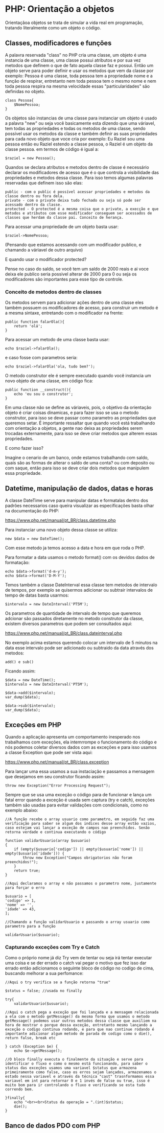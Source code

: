 # PHP: Orientação a objetos

Orientaçãoa objetos se trata de simular a vida real em programação, tratando literalmente como um objeto o código.

## Classes, modificadores e funções

A palavra reservada "class" no PHP cria uma classe, um objeto é uma instancia de uma classe, uma classe possui atributos e por sua vez metodos que definem o que de fato aquela classe faz e possui. Então um objeto serve para poder definir e usar os metodos que vem da classe por exemplo: Pessoa é uma classe, toda pessoa tem a propriedade nome e a função de respirar, entretanto nem toda pessoa tem o mesmo nome e nem toda pessoa respira na mesma velocidade essas "particularidades" são definidas no objeto.

	class Pessoa{
		$NomePessoa;
	}

Os objetos são instancias de uma classe para instanciar um objeto é usado a palavra "new" ou seja você basicamente esta dizendo que uma váriavel, tem todas as propriedades e todas os metodos de uma classe, sendo possível usar os metodos da classe e também definir as suas propriedades para cada novo objeto que voce cria por exemplo: Eu Raziel sou uma pessoa então eu Raziel estendo a classe pessoa, o Raziel é um objeto da classe pessoa. em termos de código é igual a:

	$raziel = new Pessoa();

Quandos se declara atributos e metodos dentro de classe é necessário declarar os modificadores de acesso que é o que controla a visibilidade das propriedades e metodos dessa classe. Para isso temos algumas palavras reservadas que definem isso são elas:

	public - com o public é possível acessar propriedades e metodos da classe dentro ou fora dela.
	private - com o private deixa tudo fechado ou seja só pode ser acessado dentro da classe.
	protected - O protected é a mesma coisa que o private, a execção e que metodos e atributos com esse modificador conseguem ser acessados de classes que herdam da classe pai. Conceito de herança.

Para acessar uma propriedade de um objeto basta usar:
	
	$raziel->NomePessoa;

(Pensando que estamos acessando com um modificador publico, e chamando a váriavel de outro arquivo)

E quando usar o modificador protected?

Pense no caso do saldo, se você tem um saldo de 2000 reais e ai voce deixa ele publico seria possivel alterar de 2000 para 0 ou seja os modificadores são importantes para esse tipo de controle.

### Conceito de metodos dentro de classes

Os metodos servem para adicionar ações dentro de uma classe eles também possuem os modificadores de acesso, para construir um metodo é a mesma sintaxe, entretando com o modificador na frente:

	public function falarOla(){
		return 'olá';
	}

Para acessar um metodo de uma classe basta usar:

	echo $raziel->falarOla();

e caso fosse com parametros seria:

	echo $raziel->falarOla('ola, tudo bem?');

O metodo construtor ele é sempre executado quando você instancia um novo objeto de uma classe, em código fica:

	public function __construct(){
		echo 'eu sou o construtor';
	}

Em uma classe não se define as váriaveis, pois, o objetivo da orientação objeto é criar coisas dinamicas, e para fazer isso se usa o metodo construtor, para isso se deve passar como parametro as propriedades que queremos setar. É importante ressaltar que quando você está trabalhando com orientação a objetos, a gente nao deixa as propriedades serem trocadas externamente, para isso se deve criar metodos que alterem essas propriedades.

E como fazer isso?

Imagine o cenario de um banco, onde estamos trabalhando com saldo, quais são as formas de alterar o saldo de uma conta? ou com deposito ou com saque, então para isso se deve criar dois metodos que manipulem essa propriedade.


## Datetime, manipulação de dados, datas e horas

A classe DateTime serve para manipular datas e formatalas dentro dos padrões necessarios caso queira visualizar as especificações basta olhar na documentação do PHP:

https://www.php.net/manual/pt_BR/class.datetime.php

Para instanciar uma novo objeto dessa classe se utiliza:

	new $data = new DateTime();

Com esse metodo ja temos acesso a data e hora em que roda o PHP.

Para formatar a data usamos o metodo format() com os devidos dados de formatação:

	echo $data->format('d-m-y');
	echo $data->format('D-M-Y');

Temos também a classe DateInterval essa classe tem metodos de intervalo de tempos, por exemplo se quisermos adicionar ou subtrair intervalos de tempo de datas basta usarmos:

	$intervalo = new DateInterval('PT5M');

Os parametros de quantidade de intervalo de tempo que queremos adcionar são passados diretamente no metodo construtor da classe, existem diversos parametros que podem ser consultados aqui:

https://www.php.net/manual/pt_BR/class.dateinterval.php

No exemplo acima estamos querendo colocar um intervalo de 5 minutos na data esse intervalo pode ser adicionado ou subtraido da data através dos metodos:

	add() e sub()

Ficando assim:


	$data = new DateTime();
	$intervalo = new DateInterval('PT5M');
	
	$data->add($intervalo);
	var_dump($data);

	$data->sub($intervalo);
	var_dump($data);

## Exceções em PHP

Quando a aplicação apresenta um comportamento inesperado nos trabalhamos com exceções, ela intemrrompe o funcionamento do código e nós podemos coletar diversos dados com as exceções e para isso usamos a classe Exception que pode ser vista aqui:

https://www.php.net/manual/pt_BR/class.exception

Para lançar uma essa usamos a sua instaciação e passamos a mensagem que desejamos em seu construtor ficando assim:

	throw new Exception("Error Processing Request");

Sempre que se usa uma exceção o código para de funcionar e lança um fatal error quando a exceção é usada sem captura (try e catch), exceções também são usadas para evitar validações com condicionais, como no exemplo abaixo:

	//A função recebe o array usuario como parametro, em seguida faz uma verificação para saber se algum dos indices desse array estão vazios, caso estejam vai lançar a exceção de campos nao preenchidos. Senão retorna verdade e continua executando o código

	function validarUsuario(array $usuario)
	{
		if (empty($usuario['codigo']) || empty($usuario['nome']) || empty($usuario['idade'])) {
			throw new Exception("Campos obrigatorios não foram preenchidos!");
		}
		return true;
	}

	//Aqui declaramos o array e não passamos o parametro nome, justamente para forçar o erro

	$usuario = [
	'codigo' => 1,
	'nome' => '',
	'idade' => 43,
	];

	//Chamando a função validarUsuario e passando o array usuario como parametro para a função

	validarUsuario($usuario);


### Capturando exceções com Try e Catch

Como o próprio nome já diz Try vem de tentar ou seja irá tentar executar uma coisa e se der errado o catch vai pegar o motivo que fez isso dar errado então adicionamos o seguinte bloco de código no codígo de cima, buscando melhorar a sua perfomance:

	
	//Aqui o try verifica se a função retorna "true"

	$status = false; //usada no finally

	try{
		validarUsuario($usuario);

	//Aqui o catch pega a exceção que foi lançada e a mensagem relacionada a ela com o metodo getMessage() da mesma forma que usamos o metodo getMessage() podemos usar outros metodos dessa classe que auxiliem na hora de mostrar o porque dessa exceção, entretanto mesmo lançando a exceção o codigo continua rodando, e para que nao continue rodando é importante adicionar algum metodo de parada de codigo como o die(), return false, break etc

	} catch (Exception $e) {
		echo $e->getMessage();

	//O bloco finally executa o finalmente da situação e serve para identificar o fluxo e como o mesmo está funcionando, para saber o status das exceções usamos uma variavel $status que armazena primeiramente como false, caso os erros sejam lançados, armazenamos o estado nessa variavel e através da técnica "cast" trasnformamos essa variavel em int para retornar 0 e 1 invés de false ou true, isso é muito bom para ir controlando o fluxo e verificando se esta tudo correndo bem.

	}finally{
		echo "<br><br>Status da operação = ".(int)$status;
		die();
	}


## Banco de dados PDO com PHP



